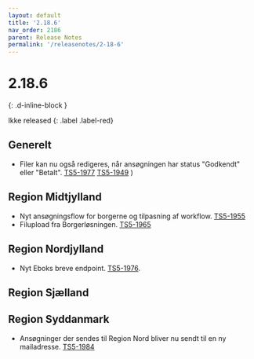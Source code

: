 ```yaml
---
layout: default
title: '2.18.6'
nav_order: 2186
parent: Release Notes
permalink: '/releasenotes/2-18-6'
---
```


# 2.18.6
{: .d-inline-block }

Ikke released
{: .label .label-red}

## Generelt
- Filer kan nu også redigeres, når ansøgningen har status "Godkendt" eller "Betalt". [TS5-1977](https://sd.trifork.com/browse/TS5-1977) [TS5-1949](https://sd.trifork.com/browse/TS5-1949) )

## Region Midtjylland
- Nyt ansøgningsflow for borgerne og tilpasning af workflow. [TS5-1955](https://sd.trifork.com/browse/TS5-1955)
- Filupload fra Borgerløsningen. [TS5-1965](https://sd.trifork.com/browse/TS5-1965)
  
## Region Nordjylland
- Nyt Eboks breve endpoint. [TS5-1976](https://sd.trifork.com/browse/TS5-1976).
  
## Region Sjælland

## Region Syddanmark
- Ansøgninger der sendes til Region Nord bliver nu sendt til en ny mailadresse. [TS5-1984](https://sd.trifork.com/browse/TS5-1984)
